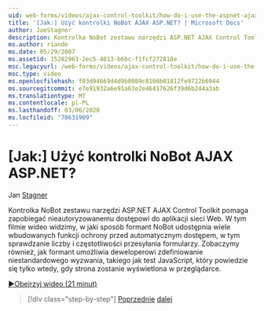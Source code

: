 ```yaml
---
uid: web-forms/videos/ajax-control-toolkit/how-do-i-use-the-aspnet-ajax-nobot-control
title: '[Jak:] Użyć kontrolki NoBot AJAX ASP.NET? | Microsoft Docs'
author: JoeStagner
description: Kontrolka NoBot zestawu narzędzi ASP.NET AJAX Control Toolkit pomaga zapobiegać nieautoryzowanemu dostępowi do aplikacji sieci Web. W tym filmie wideo zobaczymy, jak...
ms.author: riande
ms.date: 05/29/2007
ms.assetid: 15282963-2ec5-4013-b6bc-f1fcf272818e
msc.legacyurl: /web-forms/videos/ajax-control-toolkit/how-do-i-use-the-aspnet-ajax-nobot-control
msc.type: video
ms.openlocfilehash: f03d94669d4d9b0089c8106b01812fe9722b6944
ms.sourcegitcommit: e7e91932a6e91a63e2e46417626f39d6b244a3ab
ms.translationtype: MT
ms.contentlocale: pl-PL
ms.lasthandoff: 03/06/2020
ms.locfileid: "78631909"
---
```

# <a name="how-do-i-use-the-aspnet-ajax-nobot-control"></a>[Jak:] Użyć kontrolki NoBot AJAX ASP.NET?

Jan [Stagner](https://github.com/JoeStagner)

Kontrolka NoBot zestawu narzędzi ASP.NET AJAX Control Toolkit pomaga zapobiegać nieautoryzowanemu dostępowi do aplikacji sieci Web. W tym filmie wideo widzimy, w jaki sposób formant NoBot udostępnia wiele wbudowanych funkcji ochrony przed automatycznym dostępem, w tym sprawdzanie liczby i częstotliwości przesyłania formularzy. Zobaczymy również, jak formant umożliwia deweloperowi zdefiniowanie niestandardowego wyzwania, takiego jak test JavaScript, który powiedzie się tylko wtedy, gdy strona zostanie wyświetlona w przeglądarce.

[&#9654;Obejrzyj wideo (21 minut)](https://channel9.msdn.com/Blogs/ASP-NET-Site-Videos/how-do-i-use-the-aspnet-ajax-nobot-control)

> [!div class="step-by-step"]
> [Poprzednie](how-do-i-use-the-aspnet-ajax-mutuallyexclusive-checkbox-extender.md)
> [dalej](how-do-i-use-the-aspnet-ajax-listsearch-extender.md)
